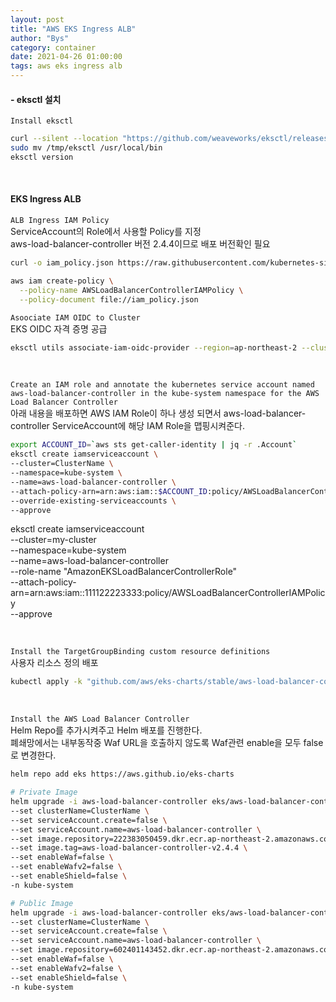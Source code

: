 ```yaml
---
layout: post
title: "AWS EKS Ingress ALB"
author: "Bys"
category: container
date: 2021-04-26 01:00:00
tags: aws eks ingress alb
---
```


#### - eksctl 설치  
`Install eksctl`
```bash
curl --silent --location "https://github.com/weaveworks/eksctl/releases/latest/download/eksctl_$(uname -s)_amd64.tar.gz" | tar xz -C /tmp
sudo mv /tmp/eksctl /usr/local/bin
eksctl version
```
<br>

#### EKS Ingress ALB

`ALB Ingress IAM Policy`  
ServiceAccount의 Role에서 사용할 Policy를 지정  
aws-load-balancer-controller 버전 2.4.4이므로 배포 버전확인 필요  
```bash
curl -o iam_policy.json https://raw.githubusercontent.com/kubernetes-sigs/aws-load-balancer-controller/v2.4.4/docs/install/iam_policy.json

aws iam create-policy \
  --policy-name AWSLoadBalancerControllerIAMPolicy \
  --policy-document file://iam_policy.json
```

`Asoociate IAM OIDC to Cluster`  
EKS OIDC 자격 증명 공급  
```bash
eksctl utils associate-iam-oidc-provider --region=ap-northeast-2 --cluster=ClusterName --approve
```
<br>

`Create an IAM role and annotate the kubernetes service account named aws-load-balancer-controller in the kube-system namespace for the AWS Load Balancer Controller`  
아래 내용을 배포하면 AWS IAM Role이 하나 생성 되면서 aws-load-balancer-controller ServiceAccount에 해당 IAM Role을 맵핑시켜준다.  
```bash
export ACCOUNT_ID=`aws sts get-caller-identity | jq -r .Account`
eksctl create iamserviceaccount \
--cluster=ClusterName \
--namespace=kube-system \
--name=aws-load-balancer-controller \
--attach-policy-arn=arn:aws:iam::$ACCOUNT_ID:policy/AWSLoadBalancerControllerIAMPolicy \
--override-existing-serviceaccounts \
--approve
```

eksctl create iamserviceaccount \
  --cluster=my-cluster \
  --namespace=kube-system \
  --name=aws-load-balancer-controller \
  --role-name "AmazonEKSLoadBalancerControllerRole" \
  --attach-policy-arn=arn:aws:iam::111122223333:policy/AWSLoadBalancerControllerIAMPolicy \
  --approve
  
<br>


`Install the TargetGroupBinding custom resource definitions`  
사용자 리소스 정의 배포  
```bash
kubectl apply -k "github.com/aws/eks-charts/stable/aws-load-balancer-controller/crds?ref=master"

```
<br>

`Install the AWS Load Balancer Controller`  
Helm Repo를 추가시켜주고 Helm 배포를 진행한다.  
폐쇄망에서는 내부동작중 Waf URL을 호출하지 않도록 Waf관련 enable을 모두 false로 변경한다.  
```bash
helm repo add eks https://aws.github.io/eks-charts

# Private Image
helm upgrade -i aws-load-balancer-controller eks/aws-load-balancer-controller \
--set clusterName=ClusterName \
--set serviceAccount.create=false \
--set serviceAccount.name=aws-load-balancer-controller \
--set image.repository=222383050459.dkr.ecr.ap-northeast-2.amazonaws.com/opensource-components \
--set image.tag=aws-load-balancer-controller-v2.4.4 \
--set enableWaf=false \
--set enableWafv2=false \
--set enableShield=false \
-n kube-system

# Public Image
helm upgrade -i aws-load-balancer-controller eks/aws-load-balancer-controller \
--set clusterName=ClusterName \
--set serviceAccount.create=false \
--set serviceAccount.name=aws-load-balancer-controller \
--set image.repository=602401143452.dkr.ecr.ap-northeast-2.amazonaws.com/amazon/aws-load-balancer-controller \
--set enableWaf=false \
--set enableWafv2=false \
--set enableShield=false \
-n kube-system

```
<br>